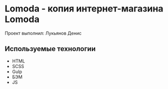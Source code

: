 # Lomoda - копия интернет-магазина Lomoda

Проект выполнил: Лукьянов Денис

## Используемые технологии

-   HTML
-   SCSS
-   Gulp
-   БЭМ
-   JS
